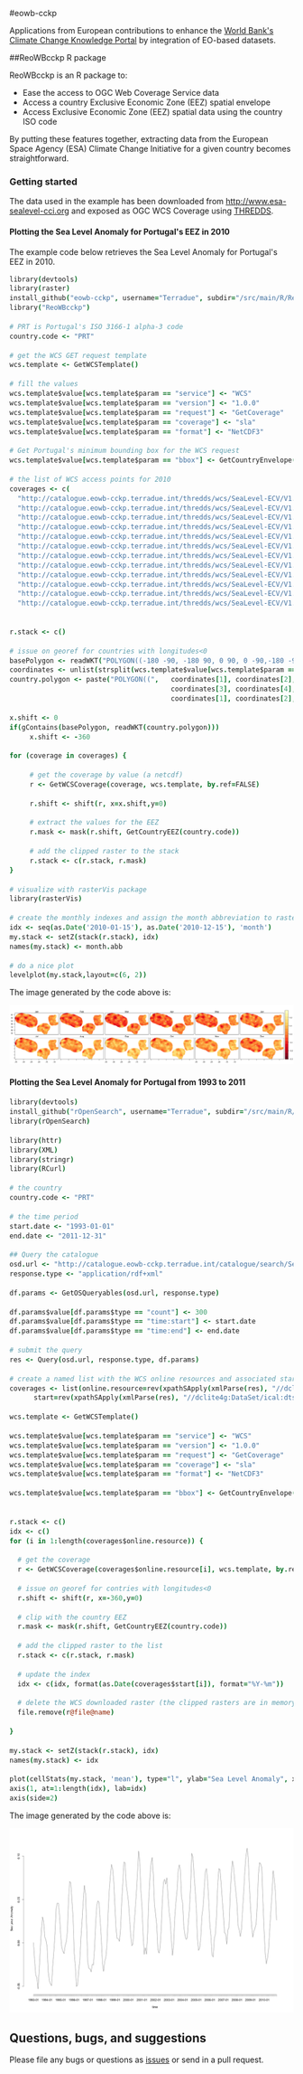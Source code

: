 #eowb-cckp

Applications from European contributions to enhance the [World Bank's Climate Change Knowledge Portal](http://sdwebx.worldbank.org/climateportal/index.cfm) by integration of EO-based datasets.

##ReoWBcckp R package

ReoWBcckp is an R package to:

* Ease the access to OGC Web Coverage Service data 
* Access a country Exclusive Economic Zone (EEZ) spatial envelope
* Access Exclusive Economic Zone (EEZ) spatial data using the country ISO code

By putting these features together, extracting data from the European Space Agency (ESA) Climate Change Initiative for a given country becomes straightforward.

### Getting started

The data used in the example has been downloaded from http://www.esa-sealevel-cci.org and exposed as OGC WCS Coverage using [THREDDS](http://www.unidata.ucar.edu/software/thredds/current/tds/).

#### Plotting the Sea Level Anomaly for Portugal's EEZ in 2010

The example code below retrieves the Sea Level Anomaly for Portugal's EEZ in 2010.

```coffee
library(devtools)
library(raster)
install_github("eowb-cckp", username="Terradue", subdir="/src/main/R/ReoWBcckp", ref="dev")
library("ReoWBcckp")

# PRT is Portugal's ISO 3166-1 alpha-3 code
country.code <- "PRT"

# get the WCS GET request template
wcs.template <- GetWCSTemplate()

# fill the values
wcs.template$value[wcs.template$param == "service"] <- "WCS" 
wcs.template$value[wcs.template$param == "version"] <- "1.0.0"
wcs.template$value[wcs.template$param == "request"] <- "GetCoverage"
wcs.template$value[wcs.template$param == "coverage"] <- "sla"
wcs.template$value[wcs.template$param == "format"] <- "NetCDF3"

# Get Portugal's minimum bounding box for the WCS request
wcs.template$value[wcs.template$param == "bbox"] <- GetCountryEnvelope(country.code)

# the list of WCS access points for 2010
coverages <- c(
  "http://catalogue.eowb-cckp.terradue.int/thredds/wcs/SeaLevel-ECV/V1.1_20131220/ESACCI-SEALEVEL-L4-MSLA-MERGED-20100115000000-fv01.nc",
  "http://catalogue.eowb-cckp.terradue.int/thredds/wcs/SeaLevel-ECV/V1.1_20131220/ESACCI-SEALEVEL-L4-MSLA-MERGED-20100215000000-fv01.nc",
  "http://catalogue.eowb-cckp.terradue.int/thredds/wcs/SeaLevel-ECV/V1.1_20131220/ESACCI-SEALEVEL-L4-MSLA-MERGED-20100315000000-fv01.nc",
  "http://catalogue.eowb-cckp.terradue.int/thredds/wcs/SeaLevel-ECV/V1.1_20131220/ESACCI-SEALEVEL-L4-MSLA-MERGED-20100415000000-fv01.nc",
  "http://catalogue.eowb-cckp.terradue.int/thredds/wcs/SeaLevel-ECV/V1.1_20131220/ESACCI-SEALEVEL-L4-MSLA-MERGED-20100515000000-fv01.nc",
  "http://catalogue.eowb-cckp.terradue.int/thredds/wcs/SeaLevel-ECV/V1.1_20131220/ESACCI-SEALEVEL-L4-MSLA-MERGED-20100615000000-fv01.nc",
  "http://catalogue.eowb-cckp.terradue.int/thredds/wcs/SeaLevel-ECV/V1.1_20131220/ESACCI-SEALEVEL-L4-MSLA-MERGED-20100715000000-fv01.nc", 
  "http://catalogue.eowb-cckp.terradue.int/thredds/wcs/SeaLevel-ECV/V1.1_20131220/ESACCI-SEALEVEL-L4-MSLA-MERGED-20100815000000-fv01.nc",
  "http://catalogue.eowb-cckp.terradue.int/thredds/wcs/SeaLevel-ECV/V1.1_20131220/ESACCI-SEALEVEL-L4-MSLA-MERGED-20100915000000-fv01.nc",
  "http://catalogue.eowb-cckp.terradue.int/thredds/wcs/SeaLevel-ECV/V1.1_20131220/ESACCI-SEALEVEL-L4-MSLA-MERGED-20101015000000-fv01.nc",
  "http://catalogue.eowb-cckp.terradue.int/thredds/wcs/SeaLevel-ECV/V1.1_20131220/ESACCI-SEALEVEL-L4-MSLA-MERGED-20101115000000-fv01.nc",
  "http://catalogue.eowb-cckp.terradue.int/thredds/wcs/SeaLevel-ECV/V1.1_20131220/ESACCI-SEALEVEL-L4-MSLA-MERGED-20101215000000-fv01.nc") 


r.stack <- c()

# issue on georef for countries with longitudes<0
basePolygon <- readWKT("POLYGON((-180 -90, -180 90, 0 90, 0 -90,-180 -90))")
coordinates <- unlist(strsplit(wcs.template$value[wcs.template$param == "bbox"], ","))
country.polygon <- paste("POLYGON((",   coordinates[1], coordinates[2], ",", coordinates[1], coordinates[4],",",
                                        coordinates[3], coordinates[4], ",", coordinates[3],coordinates[2],",",
                                        coordinates[1], coordinates[2],"))")

x.shift <- 0
if(gContains(basePolygon, readWKT(country.polygon)))
     x.shift <- -360

for (coverage in coverages) {
     
     # get the coverage by value (a netcdf)  
     r <- GetWCSCoverage(coverage, wcs.template, by.ref=FALSE)
          
     r.shift <- shift(r, x=x.shift,y=0)
          
     # extract the values for the EEZ
     r.mask <- mask(r.shift, GetCountryEEZ(country.code))
     
     # add the clipped raster to the stack
     r.stack <- c(r.stack, r.mask)
}

# visualize with rasterVis package
library(rasterVis)

# create the monthly indexes and assign the month abbreviation to rasters  
idx <- seq(as.Date('2010-01-15'), as.Date('2010-12-15'), 'month')
my.stack <- setZ(stack(r.stack), idx)
names(my.stack) <- month.abb

# do a nice plot
levelplot(my.stack,layout=c(6, 2))

```

The image generated by the code above is:

![alt text](figures/prt.png)

#### Plotting the Sea Level Anomaly for Portugal from 1993 to 2011

```coffee
library(devtools)
install_github("rOpenSearch", username="Terradue", subdir="/src/main/R/rOpenSearch")
library(rOpenSearch)

library(httr)
library(XML)
library(stringr)
library(RCurl)

# the country
country.code <- "PRT"

# the time period
start.date <- "1993-01-01"
end.date <- "2011-12-31"

## Query the catalogue
osd.url <- "http://catalogue.eowb-cckp.terradue.int/catalogue/search/SeaLevel-ECV/description"
response.type <- "application/rdf+xml"

df.params <- GetOSQueryables(osd.url, response.type)

df.params$value[df.params$type == "count"] <- 300 
df.params$value[df.params$type == "time:start"] <- start.date
df.params$value[df.params$type == "time:end"] <- end.date 

# submit the query
res <- Query(osd.url, response.type, df.params)

# create a named list with the WCS online resources and associated start date 
coverages <- list(online.resource=rev(xpathSApply(xmlParse(res), "//dclite4g:DataSet/dclite4g:onlineResource/ws:WCS/@rdf:about")), 
      start=rev(xpathSApply(xmlParse(res), "//dclite4g:DataSet/ical:dtstart", xmlValue)))

wcs.template <- GetWCSTemplate()

wcs.template$value[wcs.template$param == "service"] <- "WCS" 
wcs.template$value[wcs.template$param == "version"] <- "1.0.0"
wcs.template$value[wcs.template$param == "request"] <- "GetCoverage"
wcs.template$value[wcs.template$param == "coverage"] <- "sla"
wcs.template$value[wcs.template$param == "format"] <- "NetCDF3"

wcs.template$value[wcs.template$param == "bbox"] <- GetCountryEnvelope(country.code)


r.stack <- c()
idx <- c()
for (i in 1:length(coverages$online.resource)) {

  # get the coverage 
  r <- GetWCSCoverage(coverages$online.resource[i], wcs.template, by.ref=FALSE)
  
  # issue on georef for contries with longitudes<0
  r.shift <- shift(r, x=-360,y=0)
  
  # clip with the country EEZ
  r.mask <- mask(r.shift, GetCountryEEZ(country.code))
  
  # add the clipped raster to the list
  r.stack <- c(r.stack, r.mask)
  
  # update the index
  idx <- c(idx, format(as.Date(coverages$start[i]), format="%Y-%m"))
  
  # delete the WCS downloaded raster (the clipped rasters are in memory)
  file.remove(r@file@name)
  
}

my.stack <- setZ(stack(r.stack), idx)
names(my.stack) <- idx

plot(cellStats(my.stack, 'mean'), type="l", ylab="Sea Level Anomaly", xlab="time", axes=FALSE, ann=TRUE)
axis(1, at=1:length(idx), lab=idx)
axis(side=2)
```

The image generated by the code above is:

![alt text](figures/prt_ts.png)


## Questions, bugs, and suggestions

Please file any bugs or questions as [issues](https://github.com/Terradue/eowb-cckp/issues/new) or send in a pull request.
